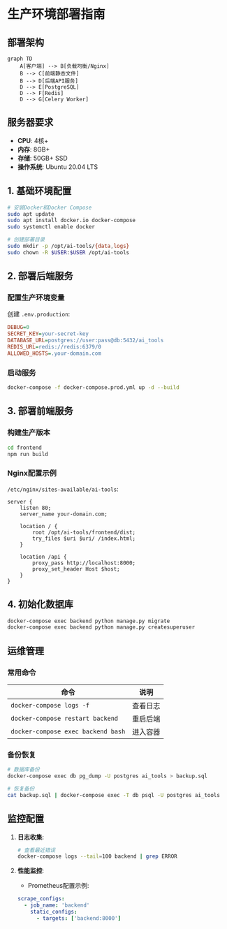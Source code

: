 
# 生产环境部署指南

## 部署架构
```mermaid
graph TD
    A[客户端] --> B[负载均衡/Nginx]
    B --> C[前端静态文件]
    B --> D[后端API服务]
    D --> E[PostgreSQL]
    D --> F[Redis]
    D --> G[Celery Worker]
```

## 服务器要求
- **CPU**: 4核+
- **内存**: 8GB+
- **存储**: 50GB+ SSD
- **操作系统**: Ubuntu 20.04 LTS

## 1. 基础环境配置
```bash
# 安装Docker和Docker Compose
sudo apt update
sudo apt install docker.io docker-compose
sudo systemctl enable docker

# 创建部署目录
sudo mkdir -p /opt/ai-tools/{data,logs}
sudo chown -R $USER:$USER /opt/ai-tools
```

## 2. 部署后端服务
### 配置生产环境变量
创建 `.env.production`:
```ini
DEBUG=0
SECRET_KEY=your-secret-key
DATABASE_URL=postgres://user:pass@db:5432/ai_tools
REDIS_URL=redis://redis:6379/0
ALLOWED_HOSTS=.your-domain.com
```

### 启动服务
```bash
docker-compose -f docker-compose.prod.yml up -d --build
```

## 3. 部署前端服务
### 构建生产版本
```bash
cd frontend
npm run build
```

### Nginx配置示例
`/etc/nginx/sites-available/ai-tools`:
```nginx
server {
    listen 80;
    server_name your-domain.com;
    
    location / {
        root /opt/ai-tools/frontend/dist;
        try_files $uri $uri/ /index.html;
    }
    
    location /api {
        proxy_pass http://localhost:8000;
        proxy_set_header Host $host;
    }
}
```

## 4. 初始化数据库
```bash
docker-compose exec backend python manage.py migrate
docker-compose exec backend python manage.py createsuperuser
```

## 运维管理
### 常用命令
| 命令 | 说明 |
|------|------|
| `docker-compose logs -f` | 查看日志 |
| `docker-compose restart backend` | 重启后端 |
| `docker-compose exec backend bash` | 进入容器 |

### 备份恢复
```bash
# 数据库备份
docker-compose exec db pg_dump -U postgres ai_tools > backup.sql

# 恢复备份
cat backup.sql | docker-compose exec -T db psql -U postgres ai_tools
```

## 监控配置
1. **日志收集**:
   ```bash
   # 查看最近错误
   docker-compose logs --tail=100 backend | grep ERROR
   ```

2. **性能监控**:
   - Prometheus配置示例:
   ```yaml
   scrape_configs:
     - job_name: 'backend'
       static_configs:
         - targets: ['backend:8000']
   ```
